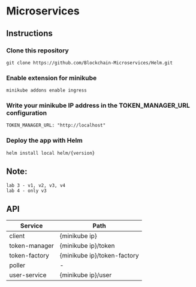 # Microservices

## Instructions

### Clone this repository

    git clone https://github.com/Blockchain-Microservices/Helm.git
 
### Enable extension for minikube
    
    minikube addons enable ingress

### Write your minikube IP address in the TOKEN_MANAGER_URL configuration

    TOKEN_MANAGER_URL: "http://localhost"
    
### Deploy the app with Helm

    helm install local helm/{version}  

## Note:

``` lab 3 - v1, v2, v3, v4 ```  
``` lab 4 - only v3 ```

## API

Service       | Path                         |
------------- | ---------------------------- |
client        | {minikube ip}                |
token-manager | {minikube ip}/token          | 
token-factory | {minikube ip}/token-factory  |
poller        |             -                |
user-service  | {minikube ip}/user           |

